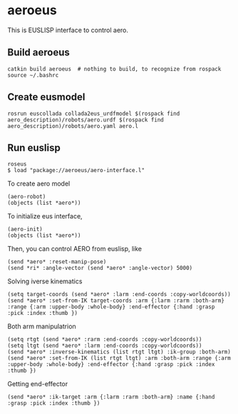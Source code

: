 # aeroeus

This is EUSLISP interface to control aero.

## Build aeroeus

```
catkin build aeroeus  # nothing to build, to recognize from rospack
source ~/.bashrc
```

## Create eusmodel
```
rosrun euscollada collada2eus_urdfmodel $(rospack find aero_description)/robots/aero.urdf $(rospack find aero_description)/robots/aero.yaml aero.l
```

## Run euslisp

```
roseus
$ load "package://aeroeus/aero-interface.l"
```

To create aero model
```
(aero-robot)
(objects (list *aero*))
```

To initialize eus interface,
```
(aero-init)
(objects (list *aero*))
```

Then, you can control AERO from euslisp, like

```
(send *aero* :reset-manip-pose)
(send *ri* :angle-vector (send *aero* :angle-vector) 5000)
```

Solving iverse kinematics

```
(setq target-coords (send *aero* :larm :end-coords :copy-worldcoords))
(send *aero* :set-from-IK target-coords :arm {:larm :rarm :both-arm} :range {:arm :upper-body :whole-body} :end-effector {:hand :grasp :pick :index :thumb })
```

Both arm manipulatrion

```
(setq rtgt (send *aero* :rarm :end-coords :copy-worldcoords))
(setq ltgt (send *aero* :larm :end-coords :copy-worldcoords))
(send *aero* :inverse-kinematics (list rtgt ltgt) :ik-group :both-arm)
(send *aero* :set-from-IK (list rtgt ltgt) :arm :both-arm :range {:arm :upper-body :whole-body} :end-effector {:hand :grasp :pick :index :thumb })
```

Getting end-effector

```
(send *aero* :ik-target :arm {:larm :rarm :both-arm} :name {:hand :grasp :pick :index :thumb })
```
